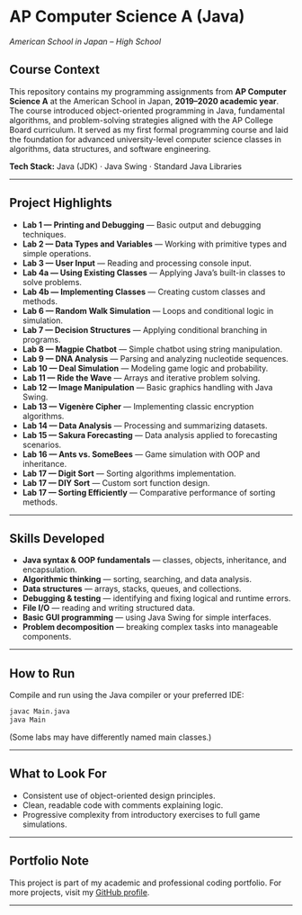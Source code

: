 # AP Computer Science A (Java)

*American School in Japan – High School*

## Course Context

This repository contains my programming assignments from **AP Computer Science A** at the American School in Japan, **2019–2020 academic year**.
The course introduced object-oriented programming in Java, fundamental algorithms, and problem-solving strategies aligned with the AP College Board curriculum.
It served as my first formal programming course and laid the foundation for advanced university-level computer science classes in algorithms, data structures, and software engineering.

**Tech Stack:** Java (JDK) · Java Swing · Standard Java Libraries

---

## Project Highlights

* **Lab 1 — Printing and Debugging** — Basic output and debugging techniques.
* **Lab 2 — Data Types and Variables** — Working with primitive types and simple operations.
* **Lab 3 — User Input** — Reading and processing console input.
* **Lab 4a — Using Existing Classes** — Applying Java’s built-in classes to solve problems.
* **Lab 4b — Implementing Classes** — Creating custom classes and methods.
* **Lab 6 — Random Walk Simulation** — Loops and conditional logic in simulation.
* **Lab 7 — Decision Structures** — Applying conditional branching in programs.
* **Lab 8 — Magpie Chatbot** — Simple chatbot using string manipulation.
* **Lab 9 — DNA Analysis** — Parsing and analyzing nucleotide sequences.
* **Lab 10 — Deal Simulation** — Modeling game logic and probability.
* **Lab 11 — Ride the Wave** — Arrays and iterative problem solving.
* **Lab 12 — Image Manipulation** — Basic graphics handling with Java Swing.
* **Lab 13 — Vigenère Cipher** — Implementing classic encryption algorithms.
* **Lab 14 — Data Analysis** — Processing and summarizing datasets.
* **Lab 15 — Sakura Forecasting** — Data analysis applied to forecasting scenarios.
* **Lab 16 — Ants vs. SomeBees** — Game simulation with OOP and inheritance.
* **Lab 17 — Digit Sort** — Sorting algorithms implementation.
* **Lab 17 — DIY Sort** — Custom sort function design.
* **Lab 17 — Sorting Efficiently** — Comparative performance of sorting methods.

---

## Skills Developed

* **Java syntax & OOP fundamentals** — classes, objects, inheritance, and encapsulation.
* **Algorithmic thinking** — sorting, searching, and data analysis.
* **Data structures** — arrays, stacks, queues, and collections.
* **Debugging & testing** — identifying and fixing logical and runtime errors.
* **File I/O** — reading and writing structured data.
* **Basic GUI programming** — using Java Swing for simple interfaces.
* **Problem decomposition** — breaking complex tasks into manageable components.

---

## How to Run

Compile and run using the Java compiler or your preferred IDE:

```bash
javac Main.java
java Main
```

(Some labs may have differently named main classes.)

---

## What to Look For

* Consistent use of object-oriented design principles.
* Clean, readable code with comments explaining logic.
* Progressive complexity from introductory exercises to full game simulations.

---

## Portfolio Note

This project is part of my academic and professional coding portfolio.
For more projects, visit my [GitHub profile](https://github.com/brynja-schultz).

---
